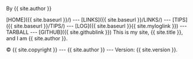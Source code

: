 
By {{ site.author }}

[HOME]({{ site.baseurl }}/) --- [LINKS]({{ site.baseurl }}/LINKS/) --- [TIPS]({{ site.baseurl }}/TIPS/) --- [LOG]({{ site.baseurl }}{{ site.myloglink }}) --- TARBALL --- [GITHUB]({{ site.githublink }})
This is my site, {{ site.title }}, and I am {{ site.author }}.

© {{ site.copyright }} --- {{ site.author }} --- Version: {{ site.version }}. 